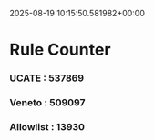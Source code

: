2025-08-19 10:15:50.581982+00:00
# Rule Counter 
 ### UCATE : 537869

 ### Veneto : 509097

 ### Allowlist : 13930